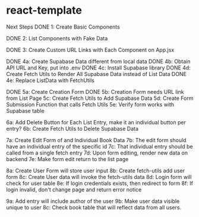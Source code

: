 # react-template
Next Steps
DONE 1: Create Basic Components

DONE 2: List Components with Fake Data

DONE 3: Create Custom URL Links with Each Component on App.jsx

DONE 4a: Create Supabase Data different from local data
DONE 4b: Obtain API URL and Key, put into .env
DONE 4c: Install Supabase library
DONE 4d: Create Fetch Utils to Render All Supabase Data instead of List Data
DONE 4e: Replace ListData with FetchUtils

DONE 5a: Create Creation Form
DONE 5b: Creation Form needs URL link from List Page
5c: Create Fetch Utils to Add Supabase Data
5d: Create Form Submission Function that calls Fetch Utils
5e: Verify form works with Supabase table

6a: Add Delete Button for Each List Entry, make it an individual button per entry?
6b: Create Fetch Utils to Delete Supabase Data

7a: Create Edit Form of and Individual Book Data
7b: The edit form should have an individual entry of the specific id
7c: That individual entry should be called from a single fetch entry
7d: Upon form editing, render new data on backend
7e: Make form edit return to the list page

8a: Create User Form will store user input
8b: Create fetch-utils add user form
8c: Create User data will invoke the fetch-utils data
8d: Login form will check for user table
8e: If login credentials exists, then redirect to form
8f: If login invalid, don't change page and return error notice

9a: Add entry will include author of the user
9b: Make user data visible unique to user
8c: Check book table that will reflect data from all users.